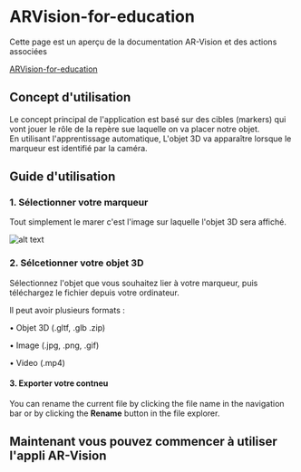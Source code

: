 # ARVision-for-education

Cette page est un aperçu de la documentation AR-Vision et des actions associées

[ARVision-for-education](www.arvision.ml)

## Concept d'utilisation

Le concept principal de l'application est basé sur des cibles (markers) qui vont jouer le rôle de la repère sue laquelle on va placer notre objet.  
En utilisant l'apprentissage automatique, L'objet 3D va apparaître lorsque le marqueur est identifié par la caméra.


## Guide d'utilisation

### 1. Sélectionner votre marqueur

Tout simplement le marer c'est l'image sur laquelle l'objet 3D sera affiché.  
 
![alt text](https://github.com/mechafiki/arvision-for-education/blob/main/arvision.mlsrc/assets/images/iaB.gif?raw=true)

###  2. Sélcetionner votre objet 3D

Sélectionnez l'objet que vous souhaitez lier à votre marqueur, puis téléchargez le fichier depuis votre ordinateur.  
  
Il peut avoir plusieurs formats :  
  
• Objet 3D (.gltf, .glb .zip)  
  
• Image (.jpg, .png, .gif)  
  
• Video (.mp4)

#### 3. Exporter votre contneu

You can rename the current file by clicking the file name in the navigation bar or by clicking the **Rename** button in the file explorer.

## Maintenant vous pouvez commencer à utiliser l'appli AR-Vision
